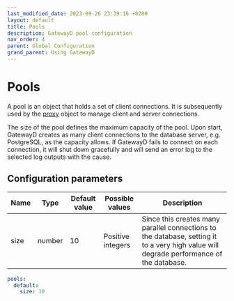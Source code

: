 ```yaml
---
last_modified_date: 2023-09-26 23:39:16 +0200
layout: default
title: Pools
description: GatewayD pool configuration
nav_order: 4
parent: Global Configuration
grand_parent: Using GatewayD
---
```


# Pools

A pool is an object that holds a set of client connections. It is subsequently used by the [proxy](/using-gatewayd/global-configuration/proxies) object to manage client and server connections.

The size of the pool defines the maximum capacity of the pool. Upon start, GatewayD creates as many client connections to the database server, e.g. PostgreSQL, as the capacity allows. If GatewayD fails to connect on each connection, it will shut down gracefully and will send an error log to the selected log outputs with the cause.

## Configuration parameters

| Name | Type   | Default value | Possible values   | Description                                                                                                                             |
| ---- | ------ | ------------- | ----------------- | --------------------------------------------------------------------------------------------------------------------------------------- |
| size | number | 10            | Positive integers | Since this creates many parallel connections to the database, setting it to a very high value will degrade performance of the database. |

```yaml
pools:
  default:
    size: 10
```
